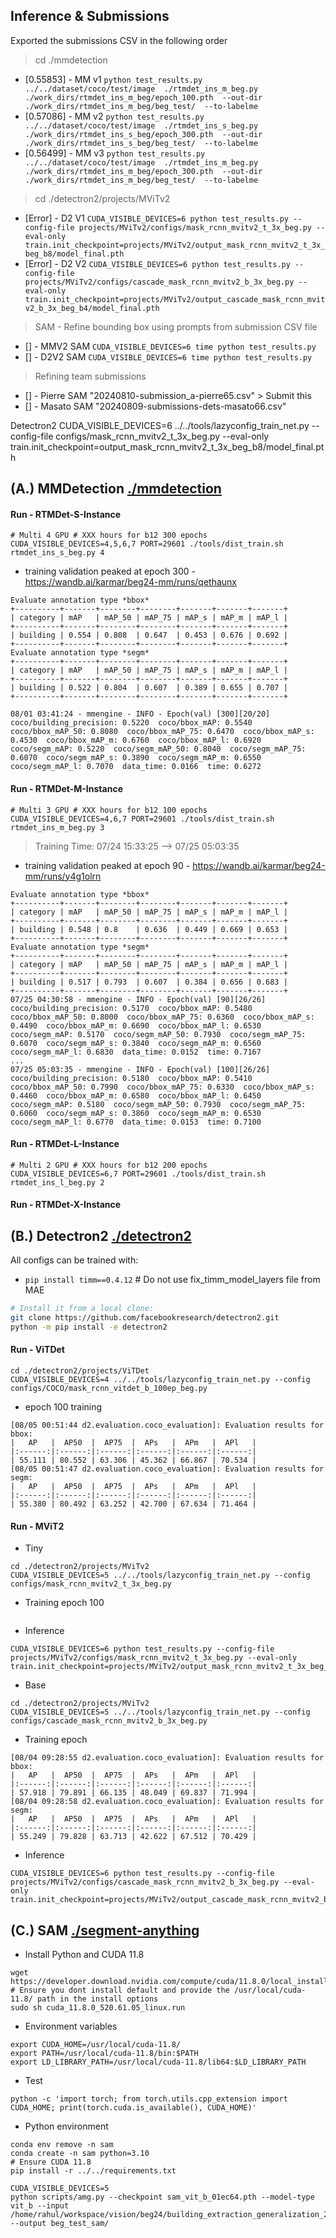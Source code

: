 ## Inference & Submissions
Exported the submissions CSV in the following order
> cd ./mmdetection
- [0.55853] - MM v1 `python test_results.py  ../../dataset/coco/test/image  ./rtmdet_ins_m_beg.py  ./work_dirs/rtmdet_ins_m_beg/epoch_100.pth  --out-dir ./work_dirs/rtmdet_ins_m_beg/beg_test/  --to-labelme `
- [0.57086] - MM v2 `python test_results.py  ../../dataset/coco/test/image  ./rtmdet_ins_s_beg.py  ./work_dirs/rtmdet_ins_s_beg/epoch_300.pth  --out-dir ./work_dirs/rtmdet_ins_s_beg/beg_test/  --to-labelme `
- [0.56499] - MM v3 `python test_results.py  ../../dataset/coco/test/image  ./rtmdet_ins_m_beg.py  ./work_dirs/rtmdet_ins_m_beg/epoch_300.pth  --out-dir ./work_dirs/rtmdet_ins_m_beg/beg_test/  --to-labelme `

> cd ./detectron2/projects/MViTv2
- [Error] - D2 V1 `CUDA_VISIBLE_DEVICES=6 python test_results.py --config-file projects/MViTv2/configs/mask_rcnn_mvitv2_t_3x_beg.py --eval-only train.init_checkpoint=projects/MViTv2/output_mask_rcnn_mvitv2_t_3x_beg_b8/model_final.pth`
- [Error] - D2 V2 `CUDA_VISIBLE_DEVICES=6 python test_results.py --config-file projects/MViTv2/configs/cascade_mask_rcnn_mvitv2_b_3x_beg.py --eval-only train.init_checkpoint=projects/MViTv2/output_cascade_mask_rcnn_mvitv2_b_3x_beg_b4/model_final.pth`

> SAM - Refine bounding box using prompts from submission CSV file
- [] - MMV2 SAM `CUDA_VISIBLE_DEVICES=6 time python test_results.py`
- [] - D2V2 SAM `CUDA_VISIBLE_DEVICES=6 time python test_results.py` 

> Refining team submissions
- [] - Pierre SAM "20240810-submission_a-pierre65.csv"            > Submit this
- [] - Masato SAM "20240809-submissions-dets-masato66.csv"


Detectron2
CUDA_VISIBLE_DEVICES=6 ../../tools/lazyconfig_train_net.py --config-file configs/mask_rcnn_mvitv2_t_3x_beg.py --eval-only train.init_checkpoint=output_mask_rcnn_mvitv2_t_3x_beg_b8/model_final.pth


## (A.) MMDetection [./mmdetection](./mmdetection)

#### Run - RTMDet-S-Instance
```
# Multi 4 GPU # XXX hours for b12 300 epochs
CUDA_VISIBLE_DEVICES=4,5,6,7 PORT=29601 ./tools/dist_train.sh rtmdet_ins_s_beg.py 4
```
>
- training validation peaked at epoch 300 - https://wandb.ai/karmar/beg24-mm/runs/qethaunx
```log
Evaluate annotation type *bbox*
+----------+-------+--------+--------+-------+-------+-------+
| category | mAP   | mAP_50 | mAP_75 | mAP_s | mAP_m | mAP_l |
+----------+-------+--------+--------+-------+-------+-------+
| building | 0.554 | 0.808  | 0.647  | 0.453 | 0.676 | 0.692 |
+----------+-------+--------+--------+-------+-------+-------+
Evaluate annotation type *segm*
+----------+-------+--------+--------+-------+-------+-------+
| category | mAP   | mAP_50 | mAP_75 | mAP_s | mAP_m | mAP_l |
+----------+-------+--------+--------+-------+-------+-------+
| building | 0.522 | 0.804  | 0.607  | 0.389 | 0.655 | 0.707 |
+----------+-------+--------+--------+-------+-------+-------+

08/01 03:41:24 - mmengine - INFO - Epoch(val) [300][20/20]    coco/building_precision: 0.5220  coco/bbox_mAP: 0.5540  coco/bbox_mAP_50: 0.8080  coco/bbox_mAP_75: 0.6470  coco/bbox_mAP_s: 0.4530  coco/bbox_mAP_m: 0.6760  coco/bbox_mAP_l: 0.6920  coco/segm_mAP: 0.5220  coco/segm_mAP_50: 0.8040  coco/segm_mAP_75: 0.6070  coco/segm_mAP_s: 0.3890  coco/segm_mAP_m: 0.6550  coco/segm_mAP_l: 0.7070  data_time: 0.0166  time: 0.6272
```

#### Run - RTMDet-M-Instance
```
# Multi 3 GPU # XXX hours for b12 100 epochs
CUDA_VISIBLE_DEVICES=4,6,7 PORT=29601 ./tools/dist_train.sh rtmdet_ins_m_beg.py 3
```
> Training Time: 07/24 15:33:25 --> 07/25 05:03:35
- training validation peaked at epoch 90 - https://wandb.ai/karmar/beg24-mm/runs/y4g1olrn
```log
Evaluate annotation type *bbox*
+----------+-------+--------+--------+-------+-------+-------+
| category | mAP   | mAP_50 | mAP_75 | mAP_s | mAP_m | mAP_l |
+----------+-------+--------+--------+-------+-------+-------+
| building | 0.548 | 0.8    | 0.636  | 0.449 | 0.669 | 0.653 |
+----------+-------+--------+--------+-------+-------+-------+
Evaluate annotation type *segm*
+----------+-------+--------+--------+-------+-------+-------+
| category | mAP   | mAP_50 | mAP_75 | mAP_s | mAP_m | mAP_l |
+----------+-------+--------+--------+-------+-------+-------+
| building | 0.517 | 0.793  | 0.607  | 0.384 | 0.656 | 0.683 |
+----------+-------+--------+--------+-------+-------+-------+
07/25 04:30:58 - mmengine - INFO - Epoch(val) [90][26/26]    coco/building_precision: 0.5170  coco/bbox_mAP: 0.5480  coco/bbox_mAP_50: 0.8000  coco/bbox_mAP_75: 0.6360  coco/bbox_mAP_s: 0.4490  coco/bbox_mAP_m: 0.6690  coco/bbox_mAP_l: 0.6530  coco/segm_mAP: 0.5170  coco/segm_mAP_50: 0.7930  coco/segm_mAP_75: 0.6070  coco/segm_mAP_s: 0.3840  coco/segm_mAP_m: 0.6560  coco/segm_mAP_l: 0.6830  data_time: 0.0152  time: 0.7167
...
07/25 05:03:35 - mmengine - INFO - Epoch(val) [100][26/26]    coco/building_precision: 0.5180  coco/bbox_mAP: 0.5410  coco/bbox_mAP_50: 0.7990  coco/bbox_mAP_75: 0.6330  coco/bbox_mAP_s: 0.4460  coco/bbox_mAP_m: 0.6580  coco/bbox_mAP_l: 0.6450  coco/segm_mAP: 0.5180  coco/segm_mAP_50: 0.7930  coco/segm_mAP_75: 0.6060  coco/segm_mAP_s: 0.3860  coco/segm_mAP_m: 0.6530  coco/segm_mAP_l: 0.6770  data_time: 0.0153  time: 0.7100
```

#### Run - RTMDet-L-Instance
```
# Multi 2 GPU # XXX hours for b12 200 epochs
CUDA_VISIBLE_DEVICES=6,7 PORT=29601 ./tools/dist_train.sh rtmdet_ins_l_beg.py 2
```

#### Run - RTMDet-X-Instance






## (B.) Detectron2 [./detectron2](./detectron2)
All configs can be trained with:
- `pip install timm==0.4.12` # Do not use fix_timm_model_layers file from MAE
```bash
# Install it from a local clone:
git clone https://github.com/facebookresearch/detectron2.git
python -m pip install -e detectron2
```

#### Run - ViTDet 
```
cd ./detectron2/projects/ViTDet
CUDA_VISIBLE_DEVICES=4 ../../tools/lazyconfig_train_net.py --config configs/COCO/mask_rcnn_vitdet_b_100ep_beg.py
```
  - epoch 100 training
  ```
  [08/05 00:51:44 d2.evaluation.coco_evaluation]: Evaluation results for bbox:
  |   AP   |  AP50  |  AP75  |  APs   |  APm   |  APl   |
  |:------:|:------:|:------:|:------:|:------:|:------:|
  | 55.111 | 80.552 | 63.306 | 45.362 | 66.867 | 70.534 |
  [08/05 00:51:47 d2.evaluation.coco_evaluation]: Evaluation results for segm:
  |   AP   |  AP50  |  AP75  |  APs   |  APm   |  APl   |
  |:------:|:------:|:------:|:------:|:------:|:------:|
  | 55.380 | 80.492 | 63.252 | 42.700 | 67.634 | 71.464 |
  ```

#### Run - MViT2
- Tiny
```
cd ./detectron2/projects/MViTv2
CUDA_VISIBLE_DEVICES=5 ../../tools/lazyconfig_train_net.py --config configs/mask_rcnn_mvitv2_t_3x_beg.py
```
  - Training epoch 100
  ```

  ```
  - Inference
  ```
  CUDA_VISIBLE_DEVICES=6 python test_results.py --config-file projects/MViTv2/configs/mask_rcnn_mvitv2_t_3x_beg.py --eval-only train.init_checkpoint=projects/MViTv2/output_mask_rcnn_mvitv2_t_3x_beg_b8/model_final.pth
  ```
- Base
```
cd ./detectron2/projects/MViTv2
CUDA_VISIBLE_DEVICES=5 ../../tools/lazyconfig_train_net.py --config configs/cascade_mask_rcnn_mvitv2_b_3x_beg.py
```
  - Training epoch 
  ```
  [08/04 09:28:55 d2.evaluation.coco_evaluation]: Evaluation results for bbox:
  |   AP   |  AP50  |  AP75  |  APs   |  APm   |  APl   |
  |:------:|:------:|:------:|:------:|:------:|:------:|
  | 57.918 | 79.891 | 66.135 | 48.049 | 69.837 | 71.994 |
  [08/04 09:28:58 d2.evaluation.coco_evaluation]: Evaluation results for segm:
  |   AP   |  AP50  |  AP75  |  APs   |  APm   |  APl   |
  |:------:|:------:|:------:|:------:|:------:|:------:|
  | 55.249 | 79.828 | 63.713 | 42.622 | 67.512 | 70.429 |
  ```
  - Inference
  ```
  CUDA_VISIBLE_DEVICES=6 python test_results.py --config-file projects/MViTv2/configs/cascade_mask_rcnn_mvitv2_b_3x_beg.py --eval-only train.init_checkpoint=projects/MViTv2/output_cascade_mask_rcnn_mvitv2_b_3x_beg_b4/model_final.pth
  ```



## (C.) SAM [./segment-anything](./segment-anything)

- Install Python and CUDA 11.8
```
wget https://developer.download.nvidia.com/compute/cuda/11.8.0/local_installers/cuda_11.8.0_520.61.05_linux.run
# Ensure you dont install default and provide the /usr/local/cuda-11.8/ path in the install options
sudo sh cuda_11.8.0_520.61.05_linux.run
```
  - Environment variables
  ```
  export CUDA_HOME=/usr/local/cuda-11.8/
  export PATH=/usr/local/cuda-11.8/bin:$PATH
  export LD_LIBRARY_PATH=/usr/local/cuda-11.8/lib64:$LD_LIBRARY_PATH
  ```
  - Test
  ```
  python -c 'import torch; from torch.utils.cpp_extension import CUDA_HOME; print(torch.cuda.is_available(), CUDA_HOME)'
  ```
  - Python environment
  ```
  conda env remove -n sam
  conda create -n sam python=3.10
  # Ensure CUDA 11.8
  pip install -r ../../requirements.txt
  ```

```
CUDA_VISIBLE_DEVICES=5 
python scripts/amg.py --checkpoint sam_vit_b_01ec64.pth --model-type vit_b --input /home/rahul/workspace/vision/beg24/building_extraction_generalization_2024/dataset/coco/test/image/ --output beg_test_sam/
```